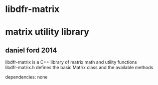 libdfr-matrix  
====================

matrix utility library  
====================

daniel ford 2014  
------------------

libdfr-matrix is a C++ library of matrix math and utility functions  
libdfr-matrix.h defines the basic Matrix class and the available methods  

dependencies: none
